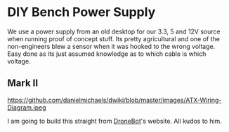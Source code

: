 # DIY Bench Power Supply

We use a power supply from an old desktop for our 3.3, 5 and 12V source when running proof of concept stuff. Its pretty agricultural and one of the non-engineers blew a sensor when it was hooked to the wrong voltage. Easy done as its just assumed knowledge as to which cable is which voltage.

## Mark II

https://github.com/danielmichaels/dwiki/blob/master/images/ATX-Wiring-Diagram.jpeg

I am going to build this straight from [DroneBot]'s website. All kudos to him.


[DroneBot]: https://dronebotworkshop.com/atx-bench-supply/

